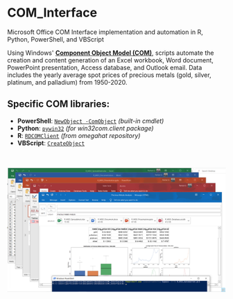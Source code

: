 # COM_Interface
Microsoft Office COM Interface implementation and automation in R, Python, PowerShell, and VBScript

Using Windows' [**Component Object Model (COM)**](https://docs.microsoft.com/en-us/windows/win32/com/component-object-model--com--portal), scripts automate the creation and content generation of an Excel workbook, Word document, PowerPoint presentation, Access database, and Outlook email. Data includes the yearly average spot prices of precious metals (gold, silver, platinum, and palladium) from 1950-2020.

## Specific COM libraries:
- **PowerShell**: [`NewObject -ComObject`](https://docs.microsoft.com/en-us/powershell/scripting/samples/creating-.net-and-com-objects--new-object-?view=powershell-7.2#creating-com-objects-with-new-object) _(built-in cmdlet)_
- **Python**: [`pywin32`](https://github.com/mhammond/pywin32) _(for win32com.client package)_
- **R**: [`RDCOMClient`](https://www.omegahat.net/RDCOMClient/) _(from omegahat repository)_
- **VBScript**: [`CreateObject`](https://docs.microsoft.com/en-us/windows/win32/com/using-com-objects-in-windows-script-host)

<br/>
<br/>

<div style="text-align:center"><img src="https://github.com/ParfaitG/COM_Interface/blob/main/R/Data/R_MSO_Screenshot.png" width="800px" alt="R MS Ofice COM Automation Screenshot"/></div>
